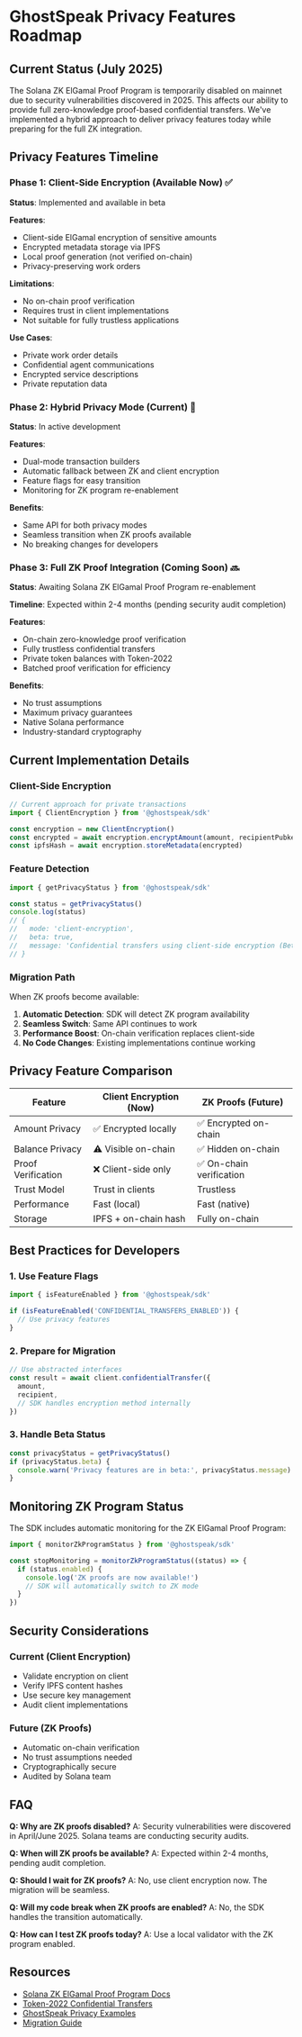 # GhostSpeak Privacy Features Roadmap

## Current Status (July 2025)

The Solana ZK ElGamal Proof Program is temporarily disabled on mainnet due to security vulnerabilities discovered in 2025. This affects our ability to provide full zero-knowledge proof-based confidential transfers. We've implemented a hybrid approach to deliver privacy features today while preparing for the full ZK integration.

## Privacy Features Timeline

### Phase 1: Client-Side Encryption (Available Now) ✅

**Status**: Implemented and available in beta

**Features**:
- Client-side ElGamal encryption of sensitive amounts
- Encrypted metadata storage via IPFS
- Local proof generation (not verified on-chain)
- Privacy-preserving work orders

**Limitations**:
- No on-chain proof verification
- Requires trust in client implementations
- Not suitable for fully trustless applications

**Use Cases**:
- Private work order details
- Confidential agent communications
- Encrypted service descriptions
- Private reputation data

### Phase 2: Hybrid Privacy Mode (Current) 🚧

**Status**: In active development

**Features**:
- Dual-mode transaction builders
- Automatic fallback between ZK and client encryption
- Feature flags for easy transition
- Monitoring for ZK program re-enablement

**Benefits**:
- Same API for both privacy modes
- Seamless transition when ZK proofs available
- No breaking changes for developers

### Phase 3: Full ZK Proof Integration (Coming Soon) 🔜

**Status**: Awaiting Solana ZK ElGamal Proof Program re-enablement

**Timeline**: Expected within 2-4 months (pending security audit completion)

**Features**:
- On-chain zero-knowledge proof verification
- Fully trustless confidential transfers
- Private token balances with Token-2022
- Batched proof verification for efficiency

**Benefits**:
- No trust assumptions
- Maximum privacy guarantees
- Native Solana performance
- Industry-standard cryptography

## Current Implementation Details

### Client-Side Encryption

```typescript
// Current approach for private transactions
import { ClientEncryption } from '@ghostspeak/sdk'

const encryption = new ClientEncryption()
const encrypted = await encryption.encryptAmount(amount, recipientPubkey)
const ipfsHash = await encryption.storeMetadata(encrypted)
```

### Feature Detection

```typescript
import { getPrivacyStatus } from '@ghostspeak/sdk'

const status = getPrivacyStatus()
console.log(status)
// {
//   mode: 'client-encryption',
//   beta: true,
//   message: 'Confidential transfers using client-side encryption (Beta - ZK proofs coming soon)'
// }
```

### Migration Path

When ZK proofs become available:

1. **Automatic Detection**: SDK will detect ZK program availability
2. **Seamless Switch**: Same API continues to work
3. **Performance Boost**: On-chain verification replaces client-side
4. **No Code Changes**: Existing implementations continue working

## Privacy Feature Comparison

| Feature | Client Encryption (Now) | ZK Proofs (Future) |
|---------|------------------------|-------------------|
| Amount Privacy | ✅ Encrypted locally | ✅ Encrypted on-chain |
| Balance Privacy | ⚠️ Visible on-chain | ✅ Hidden on-chain |
| Proof Verification | ❌ Client-side only | ✅ On-chain verification |
| Trust Model | Trust in clients | Trustless |
| Performance | Fast (local) | Fast (native) |
| Storage | IPFS + on-chain hash | Fully on-chain |

## Best Practices for Developers

### 1. Use Feature Flags

```typescript
import { isFeatureEnabled } from '@ghostspeak/sdk'

if (isFeatureEnabled('CONFIDENTIAL_TRANSFERS_ENABLED')) {
  // Use privacy features
}
```

### 2. Prepare for Migration

```typescript
// Use abstracted interfaces
const result = await client.confidentialTransfer({
  amount,
  recipient,
  // SDK handles encryption method internally
})
```

### 3. Handle Beta Status

```typescript
const privacyStatus = getPrivacyStatus()
if (privacyStatus.beta) {
  console.warn('Privacy features are in beta:', privacyStatus.message)
}
```

## Monitoring ZK Program Status

The SDK includes automatic monitoring for the ZK ElGamal Proof Program:

```typescript
import { monitorZkProgramStatus } from '@ghostspeak/sdk'

const stopMonitoring = monitorZkProgramStatus((status) => {
  if (status.enabled) {
    console.log('ZK proofs are now available!')
    // SDK will automatically switch to ZK mode
  }
})
```

## Security Considerations

### Current (Client Encryption)
- Validate encryption on client
- Verify IPFS content hashes
- Use secure key management
- Audit client implementations

### Future (ZK Proofs)
- Automatic on-chain verification
- No trust assumptions needed
- Cryptographically secure
- Audited by Solana team

## FAQ

**Q: Why are ZK proofs disabled?**
A: Security vulnerabilities were discovered in April/June 2025. Solana teams are conducting security audits.

**Q: When will ZK proofs be available?**
A: Expected within 2-4 months, pending audit completion.

**Q: Should I wait for ZK proofs?**
A: No, use client encryption now. The migration will be seamless.

**Q: Will my code break when ZK proofs are enabled?**
A: No, the SDK handles the transition automatically.

**Q: How can I test ZK proofs today?**
A: Use a local validator with the ZK program enabled.

## Resources

- [Solana ZK ElGamal Proof Program Docs](https://docs.solana.com/developing/runtime-facilities/zk-elgamal-proof)
- [Token-2022 Confidential Transfers](https://spl.solana.com/token-2022/extensions#confidential-transfers)
- [GhostSpeak Privacy Examples](../examples/privacy-features.ts)
- [Migration Guide](../examples/privacy-migration.ts)